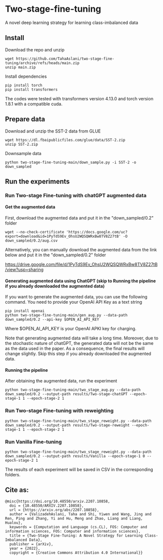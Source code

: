 # Two-stage-fine-tuning
A novel deep learning strategy for learning class-imbalanced data

## Install
Download the repo and unzip
```
wget https://github.com/TahaAslani/two-stage-fine-tuning/archive/refs/heads/main.zip
unzip main.zip
```

Install dependencies
```
pip install torch
pip install transformers
```
The codes were tested with transformers version 4.13.0 and torch version 1.8.1 with a compatible cuda.

## Prepare data
Download and unzip the SST-2 data from GLUE
```
wget https://dl.fbaipublicfiles.com/glue/data/SST-2.zip
unzip SST-2.zip
```
Downsample data
```
python two-stage-fine-tuning-main/down_sample.py -i SST-2 -o down_sampled
```

## Run the experiments

### Run Two-stage Fine-tuning with chatGPT augmented data
#### Get the augmented data
First, download the augmented data and put it in the "down_sampled/0.2" folder
```
wget --no-check-certificate 'https://docs.google.com/uc?export=download&id=1PyTdS9Ev_OhsU2WQSQWRxBw8TV8Z27tB' -O down_sampled/0.2/aug.csv
```
Alternatively, you can manually download the augmented data from the link below and put it in the "down_sampled/0.2" folder

https://drive.google.com/file/d/1PyTdS9Ev_OhsU2WQSQWRxBw8TV8Z27tB/view?usp=sharing

#### Generating augmented data using ChatGPT (skip to Running the pipeline if you already downloaded the augmented data)
If you want to generate the augmented data, you can use the following command. You need to provide your OpenAI API Key as a text string
```
pip install openai
python two-stage-fine-tuning-main/gen_aug.py --data-path down_sampled/0.2 --api-key $OPEN_AI_API_KEY
```
Where $OPEN_AI_API_KEY is your OpenAI APKI key for charging.

Note that generating augmented data will take a long time. Moreover, due to the stochastic nature of chatGPT, the generated data will not be the same as the data used in the paper. As a consequence, the final results will change slightly. Skip this step if you already downloaded the augmented data.

#### Running the pipeline
After obtaining the augmented data, run the experiment
```
python two-stage-fine-tuning-main/two_stage_aug.py --data-path down_sampled/0.2 --output-path results/Two-stage-chatGPT --epoch-stage-1 1 --epoch-stage-2 1
```

### Run Two-stage Fine-tuning with reweighting
```
python two-stage-fine-tuning-main/two_stage_reweight.py --data-path down_sampled/0.2 --output-path results/Two-stage-reweight --epoch-stage-1 1 --epoch-stage-2 1
```

### Run Vanilla Fine-tuning
```
python two-stage-fine-tuning-main/two_stage_reweight.py --data-path down_sampled/0.2 --output-path results/Vanilla --epoch-stage-1 0 --epoch-stage-2 1
```

The results of each experiment will be saved in CSV in the corresponding folders.

## Cite as:
```
@misc{https://doi.org/10.48550/arxiv.2207.10858,
  doi = {10.48550/ARXIV.2207.10858},
  url = {https://arxiv.org/abs/2207.10858},
  author = {ValizadehAslani, Taha and Shi, Yiwen and Wang, Jing and Ren, Ping and Zhang, Yi and Hu, Meng and Zhao, Liang and Liang, Hualou},
  keywords = {Computation and Language (cs.CL), FOS: Computer and information sciences, FOS: Computer and information sciences},
  title = {Two-Stage Fine-Tuning: A Novel Strategy for Learning Class-Imbalanced Data},
  publisher = {arXiv},
  year = {2022},
  copyright = {Creative Commons Attribution 4.0 International}}
```
